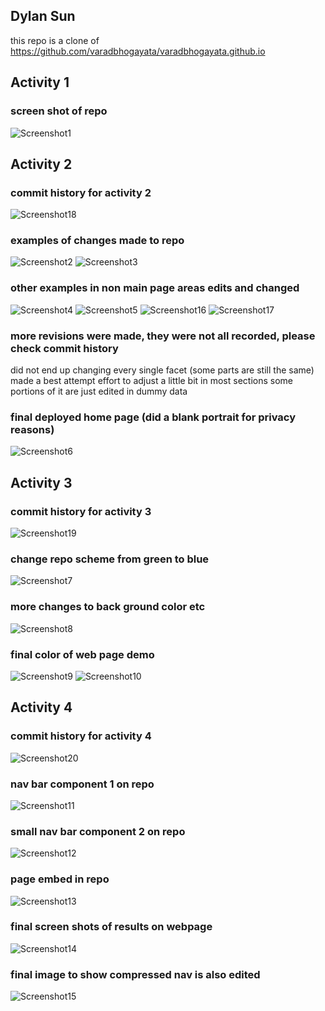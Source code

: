 ## Dylan Sun

this repo is a clone of
https://github.com/varadbhogayata/varadbhogayata.github.io 

## Activity 1
### screen shot of repo 
![Screenshot1](ActivityScreenshots/image.png)

## Activity 2
### commit history for activity 2
![Screenshot18](ActivityScreenshots/image18.png)
### examples of changes made to repo 
![Screenshot2](ActivityScreenshots/image2.png)
![Screenshot3](ActivityScreenshots/image3.png)
### other examples in non main page areas edits and changed 
![Screenshot4](ActivityScreenshots/image4.png)
![Screenshot5](ActivityScreenshots/image5.png)
![Screenshot16](ActivityScreenshots/image16.png)
![Screenshot17](ActivityScreenshots/image17.png)
### more revisions were made, they were not all recorded, please check commit history 
did not end up changing every single facet (some parts are still the same)
made a best attempt effort to adjust a little bit in most sections
some portions of it are just edited in dummy data 
### final deployed home page (did a blank portrait for privacy reasons)
![Screenshot6](ActivityScreenshots/image6.png)

## Activity 3
### commit history for activity 3
![Screenshot19](ActivityScreenshots/image19.png)
### change repo scheme from green to blue 
![Screenshot7](ActivityScreenshots/image7.png)
### more changes to back ground color etc
![Screenshot8](ActivityScreenshots/image8.png)
### final color of web page demo 
![Screenshot9](ActivityScreenshots/image9.png)
![Screenshot10](ActivityScreenshots/image10.png)

## Activity 4
### commit history for activity 4
![Screenshot20](ActivityScreenshots/image20.png)
### nav bar component 1 on repo 
![Screenshot11](ActivityScreenshots/image11.png)
### small nav bar component 2 on repo 
![Screenshot12](ActivityScreenshots/image12.png)
### page embed in repo 
![Screenshot13](ActivityScreenshots/image13.png)
### final screen shots of results on webpage 
![Screenshot14](ActivityScreenshots/image14.png)
### final image to show compressed nav is also edited 
![Screenshot15](ActivityScreenshots/image15.png)